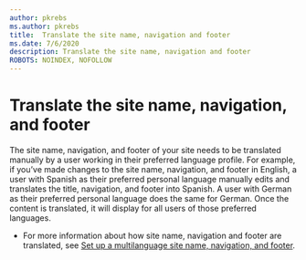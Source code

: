 ```yaml
---
author: pkrebs
ms.author: pkrebs
title:  Translate the site name, navigation and footer
ms.date: 7/6/2020
description: Translate the site name, navigation and footer
ROBOTS: NOINDEX, NOFOLLOW
---
```


# Translate the site name, navigation, and footer
The site name, navigation, and footer of your site needs to be translated manually by a user working in their preferred language profile. For example, if you’ve made changes to the site name, navigation, and footer in English, a user with Spanish as their preferred personal language manually edits and translates the title, navigation, and footer into Spanish. A user with German as their preferred personal language does the same for German. Once the content is translated, it will display for all users of those preferred languages. 

- For more information about how site name, navigation and footer are translated, see [Set up a multilanguage site name, navigation, and footer](https://support.office.com/en-us/article/create-multilingual-communication-sites-pages-and-news-2bb7d610-5453-41c6-a0e8-6f40b3ed750c#bkmk_muitranslations).

